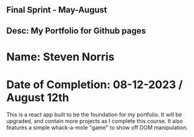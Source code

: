 ## Final Sprint - May-August

## Desc: My Portfolio for Github pages

# Name: Steven Norris

# Date of Completion: 08-12-2023 / August 12th

This is a react app built to be the foundation for my portfolio. It will be upgraded, and contain more projects as I complete this course. It also features a simple whack-a-mole "game" to show off DOM manipulation.
